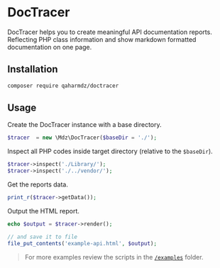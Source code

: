 DocTracer
==================

DocTracer helps you to create meaningful API documentation reports. 
Reflecting PHP class information and show markdown formatted documentation on one page.


Installation
------------

```bash
composer require qaharmdz/doctracer
```

Usage
-----

Create the DocTracer instance with a base directory.

```php
$tracer  = new \Mdz\DocTracer($baseDir = './');
```

Inspect all PHP codes inside target directory (relative to the `$baseDir`).

```php
$tracer->inspect('./Library/');
$tracer->inspect('./../vendor/');
```

Get the reports data.

```php
print_r($tracer->getData());
```

Output the HTML report.

```php
echo $output = $tracer->render();

// and save it to file
file_put_contents('example-api.html', $output);
```

> For more examples review the scripts in the [`/examples`](/examples) folder.
